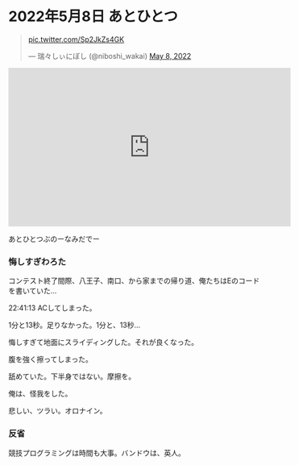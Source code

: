 # 2022年5月8日 あとひとつ
<blockquote class="twitter-tweet"><p lang="und" dir="ltr"><a href="https://t.co/Sp2JkZs4GK">pic.twitter.com/Sp2JkZs4GK</a></p>&mdash; 瑞々しぃにぼし (@niboshi_wakai) <a href="https://twitter.com/niboshi_wakai/status/1523299149398953985?ref_src=twsrc%5Etfw">May 8, 2022</a></blockquote> <script async src="https://platform.twitter.com/widgets.js" charset="utf-8"></script>

<iframe width="560" height="315" src="https://www.youtube.com/embed/JacMLoj6dBM" title="YouTube video player" frameborder="0" allow="accelerometer; autoplay; clipboard-write; encrypted-media; gyroscope; picture-in-picture" allowfullscreen></iframe>

あとひとつぶのーなみだでー



### 悔しすぎわろた

コンテスト終了間際、八王子、南口、から家までの帰り道、俺たちはEのコードを書いていた…

22:41:13 ACしてしまった。<br>

1分と13秒。足りなかった。1分と、13秒…<br>

悔しすぎて地面にスライディングした。それが良くなった。<br>

腹を強く擦ってしまった。<br>

舐めていた。下半身ではない。摩擦を。<br>

俺は、怪我をした。<br>

悲しい、ツラい。オロナイン。<br>

### 反省

競技プログラミングは時間も大事。バンドウは、英人。<br>

